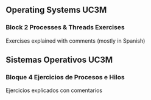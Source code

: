## Operating Systems UC3M
### Block 2 Processes & Threads Exercises
Exercises explained with comments (mostly in Spanish)


##  Sistemas Operativos UC3M
### Bloque 4 Ejercicios de Procesos e Hilos 
Ejercicios explicados con comentarios
